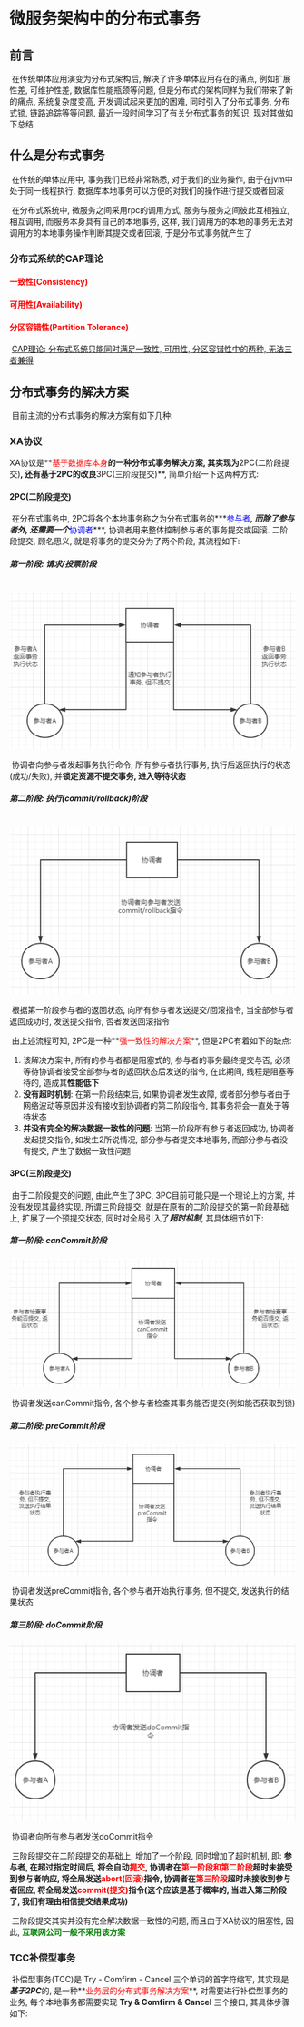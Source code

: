 # 微服务架构中的分布式事务

## 前言

​		在传统单体应用演变为分布式架构后, 解决了许多单体应用存在的痛点, 例如扩展性差, 可维护性差, 数据库性能瓶颈等问题, 但是分布式的架构同样为我们带来了新的痛点, 系统复杂度变高, 开发调试起来更加的困难, 同时引入了分布式事务, 分布式锁, 链路追踪等等问题, 最近一段时间学习了有关分布式事务的知识, 现对其做如下总结

## 什么是分布式事务

​		在传统的单体应用中, 事务我们已经非常熟悉, 对于我们的业务操作, 由于在jvm中处于同一线程执行, 数据库本地事务可以方便的对我们的操作进行提交或者回滚

​		在分布式系统中, 微服务之间采用rpc的调用方式, 服务与服务之间彼此互相独立, 相互调用, 而服务本身具有自己的本地事务, 这样, 我们调用方的本地的事务无法对调用方的本地事务操作判断其提交或者回滚, 于是分布式事务就产生了

### 分布式系统的CAP理论

#### <font color="red">一致性(**Consistency**)</font>

#### <font color="red">可用性(**Availability**)</font>

#### <font color="red">分区容错性(**Partition Tolerance**)</font>

​		<u>CAP理论: 分布式系统只能同时满足一致性, 可用性, 分区容错性中的两种, 无法三者兼得</u>

## 分布式事务的解决方案

​		目前主流的分布式事务的解决方案有如下几种:

### XA协议

​		XA协议是**<font color="red">基于数据库本身</font>**的一种分布式事务解决方案, 其实现为**2PC(二阶段提交)**, 还有基于2PC的改良**3PC(三阶段提交)**, 简单介绍一下这两种方式:

#### 2PC(二阶段提交)

​		在分布式事务中, 2PC将各个本地事务称之为分布式事务的***<font color="blue">参与者</font>***, 而除了参与者外, 还需要一个***<font color="blue">协调者</font>***, 协调者用来整体控制参与者的事务提交或回滚. 二阶段提交, 顾名思义, 就是将事务的提交分为了两个阶段, 其流程如下:

##### 第一阶段: 请求/投票阶段

​		![](img/2PC-第一阶段.png)

​		协调者向参与者发起事务执行命令, 所有参与者执行事务, 执行后返回执行的状态(成功/失败), 并**锁定资源不提交事务, 进入等待状态**



##### 第二阶段: 执行(commit/rollback)阶段

​		![](img/2PC-第二阶段.png)

​		根据第一阶段参与者的返回状态, 向所有参与者发送提交/回滚指令, 当全部参与者返回成功时, 发送提交指令, 否者发送回滚指令



​		由上述流程可知, 2PC是一种**<font color="red">强一致性的解决方案</font>**, 但是2PC有着如下的缺点:

1. 该解决方案中, 所有的参与者都是阻塞式的, 参与者的事务最终提交与否, 必须等待协调者接受全部参与者的返回状态后发送的指令, 在此期间, 线程是阻塞等待的, 造成其**性能低下**
2. **没有超时机制**: 在第一阶段结束后, 如果协调者发生故障, 或者部分参与者由于网络波动等原因并没有接收到协调者的第二阶段指令, 其事务将会一直处于等待状态
3. **并没有完全的解决数据一致性的问题**: 当第一阶段所有参与者返回成功, 协调者发起提交指令, 如发生2所说情况, 部分参与者提交本地事务, 而部分参与者没有提交, 产生了数据一致性问题



#### 3PC(三阶段提交)

​		由于二阶段提交的问题, 由此产生了3PC, 3PC目前可能只是一个理论上的方案, 并没有发现其最终实现, 所谓三阶段提交, 就是在原有的二阶段提交的第一阶段基础上, 扩展了一个预提交状态, 同时对全局引入了***超时机制***, 其具体细节如下:

##### 第一阶段: canCommit阶段

![](img/3PC-canCommit阶段.png)

​		协调者发送canCommit指令, 各个参与者检查其事务能否提交(例如能否获取到锁)



##### 第二阶段: preCommit阶段

![](img/3PC-preCommit阶段.png)

​		协调者发送preCommit指令, 各个参与者开始执行事务, 但不提交, 发送执行的结果状态



##### 第三阶段: doCommit阶段

![](img/3PC-doCommit阶段.png)

​		协调者向所有参与者发送doCommit指令



​		三阶段提交在二阶段提交的基础上, 增加了一个阶段, 同时增加了超时机制, 即: **参与者, 在超过指定时间后, 将会自动<font color="red">提交</font>, 协调者在<font color="red">第一阶段和第二阶段</font>超时未接受到参与者响应, 将全局发送<font color="red">abort(回滚)</font>指令, 协调者在<font color="red">第三阶段</font>超时未接收到参与者回应, 将全局发送<font color="red">commit(提交)</font>指令(这个应该是基于概率的, 当进入第三阶段了, 我们有理由相信提交结果成功)**

​		三阶段提交其实并没有完全解决数据一致性的问题, 而且由于XA协议的阻塞性, 因此, **<font color="green">互联网公司一般不采用该方案</font>**



### TCC补偿型事务

​		补偿型事务(TCC)是 Try - Comfirm - Cancel 三个单词的首字符缩写, 其实现是***基于2PC***的, 是一种**<font color="red">业务层的分布式事务解决方案</font>**, 对需要进行补偿型事务的业务, 每个本地事务都需要实现 **Try & Comfirm & Cancel** 三个接口, 其具体步骤如下:

​		